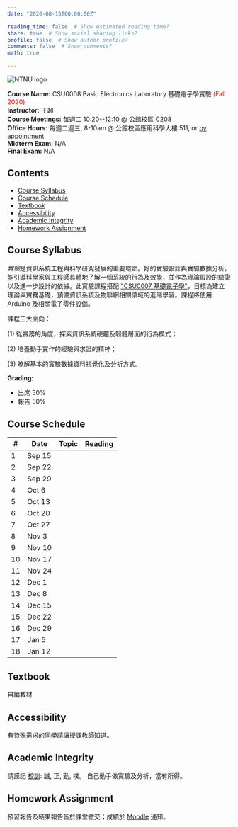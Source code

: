 ```yaml
---
date: "2020-08-15T00:00:00Z"

reading_time: false  # Show estimated reading time?
share: true  # Show social sharing links?
profile: false  # Show author profile?
comments: false  # Show comments?
math: true

---
```

![NTNU logo](../../img/ntnu_logo.png)

**Course Name:** CSU0008 Basic Electronics Laboratory 基礎電子學實驗 <span style="color:red">(Fall 2020)</span>  
**Instructor:** 王超  
**Course Meetings:** 每週二 10:20--12:10 @ 公館校區 C208  
**Office Hours:** 每週二週三, 8-10am @ 公館校區應用科學大樓 511, or [by appointment](mailto:cw@ntnu.edu.tw)  
**Midterm Exam:** N/A  
**Final Exam:** N/A


## Contents

* [Course Syllabus](#syllabus) <a name="syllabus"></a>
* [Course Schedule](#schedule)
* [Textbook](#resource)
* [Accessibility](#accessibility)
* [Academic Integrity](#accessibility)
* [Homework Assignment](#hw)

## Course Syllabus
*實驗*是資訊系統工程與科學研究發展的重要環節。好的實驗設計與實驗數據分析，能引導科學家與工程師具體地了解一個系統的行為及效能，並作為理論假設的驗證以及進一步設計的依據。此實驗課程搭配 ["CSU0007 基礎電子學"](../csu0007)，目標為建立理論與實務基礎，預備資訊系統及物聯網相關領域的進階學習。課程將使用 Arduino 及相關電子零件設備。

課程三大面向：

(1) 從實務的角度，探索資訊系統硬體及韌體層面的行為模式；

(2) 培養動手實作的經驗與求證的精神；

(3) 瞭解基本的實驗數據資料視覺化及分析方式。


**Grading:**  
* 出席 50%  
* 報告 50%<a name="schedule"></a>  

## Course Schedule

| \#  | Date | Topic | [Reading](#resource) |
| --- | ---  | --- | --- | 
| 1 | Sep 15   |  |  |
| 2 | Sep 22   |  |  |
| 3 | Sep 29   |  |  |
| 4 | Oct 6   |  |  |
| 5 | Oct 13   |  |  |
| 6 | Oct 20   |  |  |
| 7 | Oct 27   |  |  |
| 8 | Nov 3   |  |  |
| 9 | Nov 10   |  |  |
| 10 | Nov 17   |  |  |
| 11 | Nov 24   |  |  |
| 12 | Dec 1   |  |  |
| 13 | Dec 8   |  |  |
| 14 | Dec 15   |  |  |
| 15 | Dec 22   |  |  |
| 16 | Dec 29   |  |  |
| 17 | Jan 5   |  |  |
| 18 | Jan 12   |  |  |

## Textbook

自編教材


## Accessibility
<a name="integrity"></a>
有特殊需求的同學請讓授課教師知道。

## Academic Integrity
<a name="hw"></a>
請謹記 [校訓](http://archives.lib.ntnu.edu.tw/c2/c2_1.jsp): 誠, 正, 勤, 樸。 自己動手做實驗及分析，當有所得。

## Homework Assignment 
預習報告及結果報告皆於課堂繳交；成績於 [Moodle](https://moodle.ntnu.edu.tw/) 通知。

